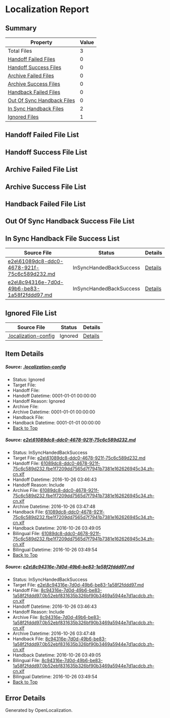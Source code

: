# <a name='report-top'></a> Localization Report

## Summary
 Property | Value 
 -------- | ----- 
 Total Files | 3
[ Handoff Failed Files ](#handoff-failed-list)| 0
[ Handoff Success Files ](#handoff-success-list)| 0
[ Archive Failed Files ](#archive-failed-list)| 0
[ Archive Success Files ](#archive-success-list)| 0
[ Handback Failed Files ](#handback-failed-list)| 0
[ Out Of Sync Handback Files ](#outofsync-handback-success-list)| 0
[ In Sync Handback Files ](#insync-handback-success-list)| 2
[ Ignored Files ](#ignored-list)| 1

## <a name='handoff-failed-list'></a> Handoff Failed File List

## <a name='handoff-success-list'></a> Handoff Success File List

## <a name='archive-failed-list'></a> Archive Failed File List

## <a name='archive-success-list'></a> Archive Success File List

## <a name='handback-failed-list'></a> Handback Failed File List

## <a name='outofsync-handback-success-list'></a> Out Of Sync Handback Success File List

## <a name='insync-handback-success-list'></a> In Sync Handback File Success List
 Source File | Status | Details 
 ----------- | ------ | ------- 
 [e2e\61089dc8-ddc0-4678-921f-75c6c589d232.md](https://github.com/OpenLocalizationTestOrg/ol-test0/blob/95221137341938d6e7c54c113959699db83d14b9/e2e/61089dc8-ddc0-4678-921f-75c6c589d232.md) | InSyncHandedBackSuccess | [Details](#96e18f4343890002ad39c110b7b4d96284d540e31)
 [e2e\8c94316e-7d0d-49b6-be83-1a58f2fddd97.md](https://github.com/OpenLocalizationTestOrg/ol-test0/blob/95221137341938d6e7c54c113959699db83d14b9/e2e/8c94316e-7d0d-49b6-be83-1a58f2fddd97.md) | InSyncHandedBackSuccess | [Details](#0cceb777f2da269c038079184117a009885f39902)

## <a name='ignored-list'></a> Ignored File List
 Source File | Status | Details 
 ----------- | ------ | ------- 
 [.localization-config](https://github.com/OpenLocalizationTestOrg/ol-test0/blob/95221137341938d6e7c54c113959699db83d14b9/.localization-config) | Ignored | [Details](#c268a05ecaa7ec85942ed632c29928ee5bd6da8d0)

## Item Details
##### <a name='c268a05ecaa7ec85942ed632c29928ee5bd6da8d0'></a> Source: [.localization-config](https://github.com/OpenLocalizationTestOrg/ol-test0/blob/95221137341938d6e7c54c113959699db83d14b9/.localization-config)
* Status: Ignored
* Target File: 
* Handoff File: 
* Handoff Datetime: 0001-01-01 00:00:00
* Handoff Reason: Ignored
* Archive File: 
* Archive Datetime: 0001-01-01 00:00:00
* Handback File: 
* Handback Datetime: 0001-01-01 00:00:00
* [Back to Top](#report-top)

##### <a name='96e18f4343890002ad39c110b7b4d96284d540e31'></a> Source: [e2e\61089dc8-ddc0-4678-921f-75c6c589d232.md](https://github.com/OpenLocalizationTestOrg/ol-test0/blob/95221137341938d6e7c54c113959699db83d14b9/e2e/61089dc8-ddc0-4678-921f-75c6c589d232.md)
* Status: InSyncHandedBackSuccess
* Target File: [e2e\61089dc8-ddc0-4678-921f-75c6c589d232.md](https://github.com/OpenLocalizationTestOrg/ol-test0-zhcn/blob/39c3bbfbe2eb5a1c523c2f6b520c2df9c1631ee7/e2e/61089dc8-ddc0-4678-921f-75c6c589d232.md)
* Handoff File: [61089dc8-ddc0-4678-921f-75c6c589d232.fbe1f7209dd7565d7f7941b7381e162626945c34.zh-cn.xlf](https://github.com/OpenLocalizationTestOrg/ol-test0-handoff/blob/0972452ff2f92df1bfb9bb5628052cb174ee8e1b/ol-handoff/OpenLocalizationTestOrg/ol-test0-zhcn/shujia/ht/61089dc8-ddc0-4678-921f-75c6c589d232.fbe1f7209dd7565d7f7941b7381e162626945c34.zh-cn.xlf)
* Handoff Datetime: 2016-10-26 03:46:43
* Handoff Reason: Include
* Archive File: [61089dc8-ddc0-4678-921f-75c6c589d232.fbe1f7209dd7565d7f7941b7381e162626945c34.zh-cn.xlf](https://github.com/OpenLocalizationTestOrg/ol-test0-handoff/blob/2bb1e8e4fe946c606ad5b5eb1faf834a8f790917/ol-archive/OpenLocalizationTestOrg/ol-test0-zhcn/shujia/ht/61089dc8-ddc0-4678-921f-75c6c589d232.fbe1f7209dd7565d7f7941b7381e162626945c34.zh-cn.xlf)
* Archive Datetime: 2016-10-26 03:47:48
* Handback File: [61089dc8-ddc0-4678-921f-75c6c589d232.fbe1f7209dd7565d7f7941b7381e162626945c34.zh-cn.xlf](https://github.com/OpenLocalizationTestOrg/ol-test0-handback/blob/804538b1d0da3c4547b38a9ab6cb4e995c0450d0/ol-handback/OpenLocalizationTestOrg/ol-test0-zhcn/shujia/ht/61089dc8-ddc0-4678-921f-75c6c589d232.fbe1f7209dd7565d7f7941b7381e162626945c34.zh-cn.xlf)
* Handback Datetime: 2016-10-26 03:49:05
* Bilingual File: [61089dc8-ddc0-4678-921f-75c6c589d232.fbe1f7209dd7565d7f7941b7381e162626945c34.zh-cn.xlf](https://github.com/OpenLocalizationTestOrg/ol-test0-handback/blob/804538b1d0da3c4547b38a9ab6cb4e995c0450d0/ol-handback/OpenLocalizationTestOrg/ol-test0-zhcn/shujia/ht/61089dc8-ddc0-4678-921f-75c6c589d232.fbe1f7209dd7565d7f7941b7381e162626945c34.zh-cn.xlf)
* Bilingual Datetime: 2016-10-26 03:49:54
* [Back to Top](#report-top)

##### <a name='0cceb777f2da269c038079184117a009885f39902'></a> Source: [e2e\8c94316e-7d0d-49b6-be83-1a58f2fddd97.md](https://github.com/OpenLocalizationTestOrg/ol-test0/blob/95221137341938d6e7c54c113959699db83d14b9/e2e/8c94316e-7d0d-49b6-be83-1a58f2fddd97.md)
* Status: InSyncHandedBackSuccess
* Target File: [e2e\8c94316e-7d0d-49b6-be83-1a58f2fddd97.md](https://github.com/OpenLocalizationTestOrg/ol-test0-zhcn/blob/39c3bbfbe2eb5a1c523c2f6b520c2df9c1631ee7/e2e/8c94316e-7d0d-49b6-be83-1a58f2fddd97.md)
* Handoff File: [8c94316e-7d0d-49b6-be83-1a58f2fddd97.0b52ebf831635b326bf90b3469a5944e7d1acdcb.zh-cn.xlf](https://github.com/OpenLocalizationTestOrg/ol-test0-handoff/blob/0972452ff2f92df1bfb9bb5628052cb174ee8e1b/ol-handoff/OpenLocalizationTestOrg/ol-test0-zhcn/shujia/ht/8c94316e-7d0d-49b6-be83-1a58f2fddd97.0b52ebf831635b326bf90b3469a5944e7d1acdcb.zh-cn.xlf)
* Handoff Datetime: 2016-10-26 03:46:43
* Handoff Reason: Include
* Archive File: [8c94316e-7d0d-49b6-be83-1a58f2fddd97.0b52ebf831635b326bf90b3469a5944e7d1acdcb.zh-cn.xlf](https://github.com/OpenLocalizationTestOrg/ol-test0-handoff/blob/2bb1e8e4fe946c606ad5b5eb1faf834a8f790917/ol-archive/OpenLocalizationTestOrg/ol-test0-zhcn/shujia/ht/8c94316e-7d0d-49b6-be83-1a58f2fddd97.0b52ebf831635b326bf90b3469a5944e7d1acdcb.zh-cn.xlf)
* Archive Datetime: 2016-10-26 03:47:48
* Handback File: [8c94316e-7d0d-49b6-be83-1a58f2fddd97.0b52ebf831635b326bf90b3469a5944e7d1acdcb.zh-cn.xlf](https://github.com/OpenLocalizationTestOrg/ol-test0-handback/blob/804538b1d0da3c4547b38a9ab6cb4e995c0450d0/ol-handback/OpenLocalizationTestOrg/ol-test0-zhcn/shujia/ht/8c94316e-7d0d-49b6-be83-1a58f2fddd97.0b52ebf831635b326bf90b3469a5944e7d1acdcb.zh-cn.xlf)
* Handback Datetime: 2016-10-26 03:49:05
* Bilingual File: [8c94316e-7d0d-49b6-be83-1a58f2fddd97.0b52ebf831635b326bf90b3469a5944e7d1acdcb.zh-cn.xlf](https://github.com/OpenLocalizationTestOrg/ol-test0-handback/blob/804538b1d0da3c4547b38a9ab6cb4e995c0450d0/ol-handback/OpenLocalizationTestOrg/ol-test0-zhcn/shujia/ht/8c94316e-7d0d-49b6-be83-1a58f2fddd97.0b52ebf831635b326bf90b3469a5944e7d1acdcb.zh-cn.xlf)
* Bilingual Datetime: 2016-10-26 03:49:54
* [Back to Top](#report-top)


## Error Details

Generated by OpenLocalization.

